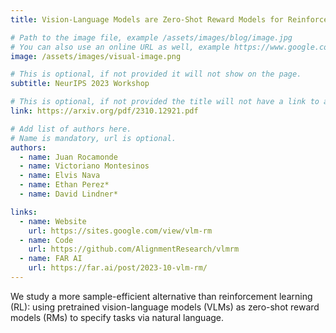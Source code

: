 ```yaml
---
title: Vision-Language Models are Zero-Shot Reward Models for Reinforcement Learning

# Path to the image file, example /assets/images/blog/image.jpg
# You can also use an online URL as well, example https://www.google.com/image.jpg
image: /assets/images/visual-image.png

# This is optional, if not provided it will not show on the page.
subtitle: NeurIPS 2023 Workshop

# This is optional, if not provided the title will not have a link to anywhere
link: https://arxiv.org/pdf/2310.12921.pdf

# Add list of authors here.
# Name is mandatory, url is optional.
authors:
  - name: Juan Rocamonde
  - name: Victoriano Montesinos
  - name: Elvis Nava
  - name: Ethan Perez* 
  - name: David Lindner*

links:
  - name: Website
    url: https://sites.google.com/view/vlm-rm
  - name: Code
    url: https://github.com/AlignmentResearch/vlmrm
  - name: FAR AI
    url: https://far.ai/post/2023-10-vlm-rm/
---
```


<!--Abstract-->

We study a more sample-efficient alternative than reinforcement learning (RL): using pretrained vision-language models (VLMs) as zero-shot reward models (RMs) to specify tasks via natural language. 
